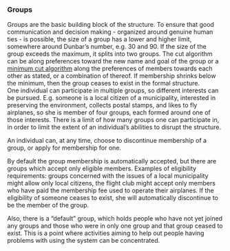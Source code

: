 ### Groups

Groups are the basic building block of the structure. To ensure that good communication and decision making - organized around genuine human ties - is possible, the size of a group has a lower and higher limit, somewhere around Dunbar’s number, e.g. 30 and 90. If the size of the group exceeds the maximum, it splits into two groups. The cut algorithm can be along preferences toward the new name and goal of the group or a [minimum cut algorithm](https://en.wikipedia.org/wiki/Minimum_cut) along the preferences of members towards each other as stated, or a combination of thereof. If membership shrinks below the minimum, then the group ceases to exist in the formal structure.  
One individual can participate in multiple groups, so different interests can be pursued. E.g. someone is a local citizen of a municipality, interested in preserving the environment, collects postal stamps, and likes to fly airplanes, so she is member of four groups, each formed around one of those interests. There is a limit of how many groups one can participate in, in order to limit the extent of an individual’s abilities to disrupt the structure.

  
An individual can, at any time, choose to discontinue membership of a group, or apply for membership for one.

  
By default the group membership is automatically accepted, but there are groups which accept only eligible members. Examples of eligibility requirements: groups concerned with the issues of a local municipality might allow only local citizens, the flight club might accept only members who have paid the membership fee used to operate their airplanes. If the eligibility of someone ceases to exist, she will automatically discontinue to be the member of the group.

  
Also, there is a “default” group, which holds people who have not yet joined any groups and those who were in only one group and that group ceased to exist. This is a point where activities aiming to help out people having problems with using the system can be concentrated.

